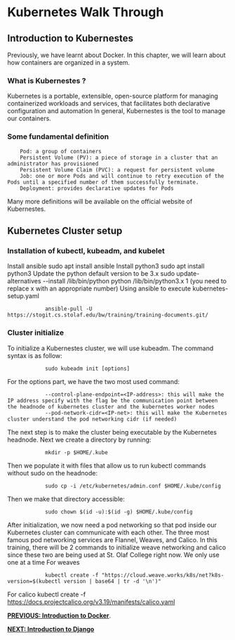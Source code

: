 # Kubernetes Walk Through
## Introduction to Kubernestes
Previously, we have learnt about Docker. In this chapter, we will learn about how containers are organized in a system.
### What is Kubernestes ?
Kubernetes is a portable, extensible, open-source platform for managing containerized workloads and services, that facilitates both declarative configuration and automation
In general, Kubernestes is the tool to manage our containers.
### Some fundamental definition
        Pod: a group of containers
        Persistent Volume (PV): a piece of storage in a cluster that an administrator has provisioned
        Persistent Volume Claim (PVC): a request for persistent volume 
        Job: one or more Pods and will continue to retry execution of the Pods until a specified number of them successfully terminate.
        Deployment: provides declarative updates for Pods
Many more definitions will be available on the official website of Kubernestes.

## Kubernetes Cluster setup
### Installation of kubectl, kubeadm, and kubelet
Install ansible
                sudo apt install ansible
Install python3
                sudo apt install python3
Update the python default version to be 3.x
                sudo update-alternatives --install /lib/bin/python python /lib/bin/python3.x 1 (you need to replace x with an appropriate number)
Using ansible to execute kubernetes-setup.yaml

                ansible-pull -U https://stogit.cs.stolaf.edu/bw/training/training-documents.git/
### Cluster initialize
To initialize a Kubernestes cluster, we will use kubeadm. The command syntax is as follow:

                sudo kubeadm init [options]
For the options part, we have the two most used command:

                --control-plane-endpoint=<IP-address>: this will make the IP address specify with the flag be the communication point between the headnode of kubernetes cluster and the kubernetes worker nodes
                --pod-network-cidr=<IP-net>: this will make the Kubernetes cluster understand the pod networking cidr (if needed)

The next step is to make the cluster being executable by the Kubernetes headnode.
Next we create a directory by running:

                mkdir -p $HOME/.kube
Then we populate it with files that allow us to run kubectl commands without sudo on the headnode:

                sudo cp -i /etc/kubernetes/admin.conf $HOME/.kube/config
Then we make that directory accessible:

                sudo chown $(id -u):$(id -g) $HOME/.kube/config
After initialization, we now need a pod networking so that pod inside our Kubernetes cluster can communicate with each other. The three most famous pod networking services are Flannel, Weaves, and Calico. In this training, there will be 2 commands to initialize weave networking and calico since these two are being used at St. Olaf College right now. We only use one at a time 
For weaves

                kubectl create -f "https://cloud.weave.works/k8s/net?k8s-version=$(kubectl version | base64 | tr -d '\n')"

For calico
                kubectl create -f https://docs.projectcalico.org/v3.19/manifests/calico.yaml


[**PREVIOUS: Introduction to Docker**](08_Docker.md). 

[**NEXT: Introduction to Django**](10_web-server.md)
